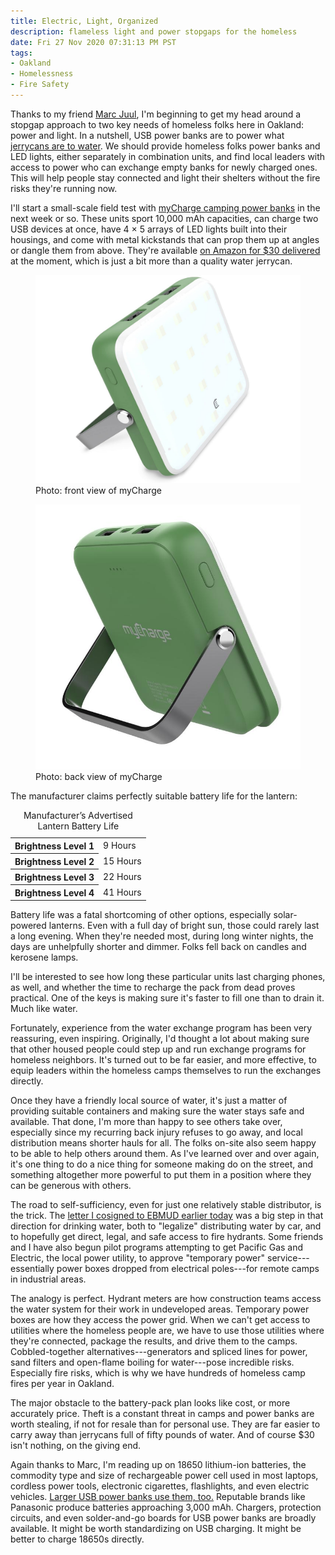 ```yaml
---
title: Electric, Light, Organized
description: flameless light and power stopgaps for the homeless
date: Fri 27 Nov 2020 07:31:13 PM PST
tags:
- Oakland
- Homelessness
- Fire Safety
---
```


Thanks to my friend [Marc Juul](https://juul.io), I'm beginning to get my head around a stopgap approach to two key needs of homeless folks here in Oakland: power and light.  In a nutshell, USB power banks are to power what [jerrycans are to water](https://writing.kemitchell.com/series/water-boy.html).  We should provide homeless folks power banks and LED lights, either separately in combination units, and find local leaders with access to power who can exchange empty banks for newly charged ones.  This will help people stay connected and light their shelters without the fire risks they're running now.

I'll start a small-scale field test with [myCharge camping power banks](https://mycharge.com/products/adventure-lumen-10000?_pos=1&_sid=b7779d0d2&_ss=r) in the next week or so.  These units sport 10,000 mAh capacities, can charge two USB devices at once, have 4 &times; 5 arrays of LED lights built into their housings, and come with metal kickstands that can prop them up at angles or dangle them from above.  They're available [on Amazon for $30 delivered](https://www.amazon.com/myCharge-Camping-Lantern-Power-Bank/dp/B07SPDXKMJ/) at the moment, which is just a bit more than a quality water jerrycan.

<figure>
<img src="/images/mycharge-lantern-front.jpg">
<figcaption>Photo: front view of myCharge</figcaption>
</figure>

<figure>
<img src="/images/mycharge-lantern-back.jpg">
<figcaption>Photo: back view of myCharge</figcaption>
</figure>

The manufacturer claims perfectly suitable battery life for the lantern:

<table>
<caption>Manufacturer’s Advertised Lantern Battery Life</caption>
<tr><th>Brightness Level 1</th><td>9 Hours </td></tr>
<tr><th>Brightness Level 2</th><td>15 Hours</td></tr>
<tr><th>Brightness Level 3</th><td>22 Hours</td></tr>
<tr><th>Brightness Level 4</th><td>41 Hours</td></tr>
</table>

Battery life was a fatal shortcoming of other options, especially solar-powered lanterns.  Even with a full day of bright sun, those could rarely last a long evening.  When they're needed most, during long winter nights, the days are unhelpfully shorter and dimmer.  Folks fell back on candles and kerosene lamps.

I'll be interested to see how long these particular units last charging phones, as well, and whether the time to recharge the pack from dead proves practical.  One of the keys is making sure it's faster to fill one than to drain it.  Much like water.

Fortunately, experience from the water exchange program has been very reassuring, even inspiring.  Originally, I'd thought a lot about making sure that other housed people could step up and run exchange programs for homeless neighbors.  It's turned out to be far easier, and more effective, to equip leaders within the homeless camps themselves to run the exchanges directly.

Once they have a friendly local source of water, it's just a matter of providing suitable containers and making sure the water stays safe and available.  That done, I'm more than happy to see others take over, especially since my recurring back injury refuses to go away, and local distribution means shorter hauls for all.  The folks on-site also seem happy to be able to help others around them.  As I've learned over and over again, it's one thing to do a nice thing for someone making do on the street, and something altogether more powerful to put them in a position where they can be generous with others.

The road to self-sufficiency, even for just one relatively stable distributor, is the trick.  The [letter I cosigned to EBMUD earlier today](/2020/11/27/EBMUD-for-All.html) was a big step in that direction for drinking water, both to "legalize" distributing water by car, and to hopefully get direct, legal, and safe access to fire hydrants.  Some friends and I have also begun pilot programs attempting to get Pacific Gas and Electric, the local power utility, to approve "temporary power" service---essentially power boxes dropped from electrical poles---for remote camps in industrial areas.

The analogy is perfect.  Hydrant meters are how construction teams access the water system for their work in undeveloped areas.  Temporary power boxes are how they access the power grid.  When we can't get access to utilities where the homeless people are, we have to use those utilities where they're connected, package the results, and drive them to the camps.  Cobbled-together alternatives---generators and spliced lines for power, sand filters and open-flame boiling for water---pose incredible risks.  Especially fire risks, which is why we have hundreds of homeless camp fires per year in Oakland.

The major obstacle to the battery-pack plan looks like cost, or more accurately price.  Theft is a constant threat in camps and power banks are worth stealing, if not for resale than for personal use.  They are far easier to carry away than jerrycans full of fifty pounds of water.  And of course $30 isn't nothing, on the giving end.

Again thanks to Marc, I'm reading up on 18650 lithium-ion batteries, the commodity type and size of rechargeable power cell used in most laptops, cordless power tools, electronic cigarettes, flashlights, and even electric vehicles.  [Larger USB power banks use them, too.](https://www.youtube.com/watch?v=eqAdZibP1Vo)  Reputable brands like Panasonic produce batteries approaching 3,000 mAh.  Chargers, protection circuits, and even solder-and-go boards for USB power banks are broadly available.  It might be worth standardizing on USB charging.  It might be better to charge 18650s directly.
